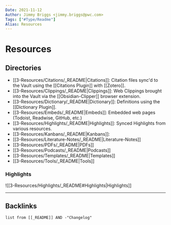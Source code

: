 ```yaml
---
Date: 2021-11-12
Author: Jimmy Briggs <jimmy.briggs@pwc.com>
Tags: ["#Type/Readme"]
Alias: Resources
---
```


# Resources

## Directories

- [[3-Resources/Citations/_README|Citations]]: Citation files sync'd to the Vault using the [[Citations Plugin]] with [[Zotero]].
- [[3-Resources/Clippings/_README|Clippings]]: Web Clippings brought into the Vault via the [[Obsidian-Clipper]] browser extension.
- [[3-Resources/Dictionary/_README|Dictionary]]: Definitions using the [[Dictionary Plugin]].
- [[3-Resources/Embeds/_README|Embeds]]: Embedded web pages (Todoist, Readwise, GitHub, etc.)
- [[3-Resources/Highlights/_README|Highlights]]: Synced Highlights from various resources.
- [[3-Resources/Kanbans/_README|Kanbans]]: 
- [[3-Resources/Literature-Notes/_README|Literature-Notes]]
- [[3-Resources/PDFs/_README|PDFs]]
- [[3-Resources/Podcasts/_README|Podcasts]]
- [[3-Resources/Templates/_README|Templates]]
- [[3-Resources/Tools/_README|Tools]]


### Highlights

![[3-Resources/Highlights/_README#Highlights|Highlights]]

***

## Backlinks

```dataview
list from [[_README]] AND -"Changelog"
```